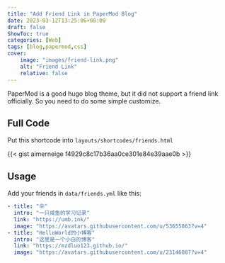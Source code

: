 ```yaml
---
title: "Add Friend Link in PaperMod Blog"
date: 2023-03-12T13:25:06+08:00
draft: false
ShowToc: true
categories: [Web]
tags: [blog,papermod,css]
cover:
    image: "images/friend-link.png"
    alt: "Friend Link"
    relative: false
---
```


PaperMod is a good hugo blog theme, but it did not support a friend link officially. So you need to do some simple customize.

## Full Code

Put this shortcode into `layouts/shortcodes/friends.html`

{{< gist aimerneige f4929c8c17b36aa0ce301e84e39aae0b >}}

## Usage

Add your friends in `data/friends.yml` like this:

```yml
- title: "伞"
  intro: "一只咸鱼的学习记录"
  link: "https://umb.ink/"
  image: "https://avatars.githubusercontent.com/u/53655863?v=4"
- title: "HelloWorld的小博客"
  intro: "这里是一个小白的博客"
  link: "https://mzdluo123.github.io/"
  image: "https://avatars.githubusercontent.com/u/23146087?v=4"
```
